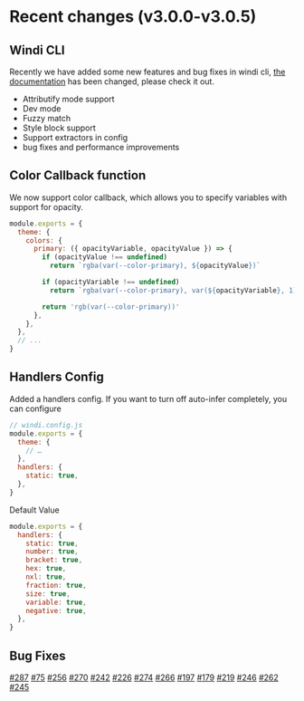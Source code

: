 # Recent changes (v3.0.0-v3.0.5)

## Windi CLI

Recently we have added some new features and bug fixes in windi cli, [the documentation](https://windicss.org/integrations/cli.html) has been changed, please check it out.

- Attributify mode support
- Dev mode
- Fuzzy match
- Style block support
- Support extractors in config
- bug fixes and performance improvements

## Color Callback function

We now support color callback, which allows you to specify variables with support for opacity.

```js
module.exports = {
  theme: {
    colors: {
      primary: ({ opacityVariable, opacityValue }) => {
        if (opacityValue !== undefined)
          return `rgba(var(--color-primary), ${opacityValue})`

        if (opacityVariable !== undefined)
          return `rgba(var(--color-primary), var(${opacityVariable}, 1))`

        return 'rgb(var(--color-primary))'
      },
    },
  },
  // ...
}
```

## Handlers Config

Added a handlers config. If you want to turn off auto-infer completely, you can configure

```js
// windi.config.js
module.exports = {
  theme: {
    // …
  },
  handlers: {
    static: true,
  },
}
```

Default Value

```js
module.exports = {
  handlers: {
    static: true,
    number: true,
    bracket: true,
    hex: true,
    nxl: true,
    fraction: true,
    size: true,
    variable: true,
    negative: true,
  },
}
```

## Bug Fixes

[#287](https://github.com/windicss/windicss/issues/287) [#75](https://github.com/windicss/windicss/issues/75) [#256](https://github.com/windicss/windicss/issues/256) [#270](https://github.com/windicss/windicss/issues/270) [#242](https://github.com/windicss/windicss/issues/242) [#226](https://github.com/windicss/windicss/issues/226) [#274](https://github.com/windicss/windicss/issues/274) [#266](https://github.com/windicss/windicss/issues/266) [#197](https://github.com/windicss/windicss/issues/197) [#179](https://github.com/windicss/windicss/issues/179) [#219](https://github.com/windicss/windicss/issues/219) [#246](https://github.com/windicss/windicss/issues/246) [#262](https://github.com/windicss/windicss/issues/262) [#245](https://github.com/windicss/windicss/issues/245)